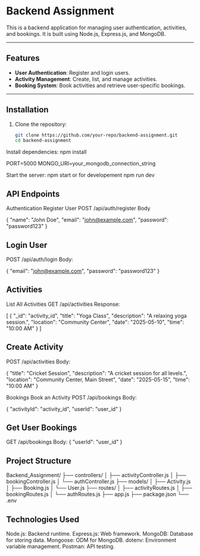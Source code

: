 # Backend Assignment

This is a backend application for managing user authentication, activities, and bookings. It is built using Node.js, Express.js, and MongoDB.

---

## Features

- **User Authentication**: Register and login users.
- **Activity Management**: Create, list, and manage activities.
- **Booking System**: Book activities and retrieve user-specific bookings.

---

## Installation

1. Clone the repository:
   ```bash
   git clone https://github.com/your-repo/backend-assignment.git
   cd backend-assignment


Install dependencies:
npm install

PORT=5000
MONGO_URI=your_mongodb_connection_string


Start the server:
npm start
or for developement 
npm run dev 

## API Endpoints
Authentication
Register User
POST /api/auth/register
Body

{
  "name": "John Doe",
  "email": "john@example.com",
  "password": "password123"
}

## Login User
POST /api/auth/login
Body:

{
  "email": "john@example.com",
  "password": "password123"
}

## Activities
List All Activities
GET /api/activities
Response:

[
  {
    "_id": "activity_id",
    "title": "Yoga Class",
    "description": "A relaxing yoga session.",
    "location": "Community Center",
    "date": "2025-05-10",
    "time": "10:00 AM"
  }
]


## Create Activity
POST /api/activities
Body:

{
  "title": "Cricket Session",
  "description": "A cricket session for all levels.",
  "location": "Community Center, Main Street",
  "date": "2025-05-15",
  "time": "10:00 AM"
}

Bookings
Book an Activity
POST /api/bookings
Body:

{
  "activityId": "activity_id",
  "userId": "user_id"
}

## Get User Bookings
GET /api/bookings
Body:
{
  "userId": "user_id"
}



## Project Structure

Backend_Assignment/
├── controllers/
│   ├── activityController.js
│   ├── bookingController.js
│   └── authController.js
├── models/
│   ├── Activity.js
│   ├── Booking.js
│   └── User.js
├── routes/
│   ├── activityRoutes.js
│   ├── bookingRoutes.js
│   └── authRoutes.js
├── app.js
├── package.json
└── .env

## Technologies Used
Node.js: Backend runtime.
Express.js: Web framework.
MongoDB: Database for storing data.
Mongoose: ODM for MongoDB.
dotenv: Environment variable management.
Postman: API testing.

















